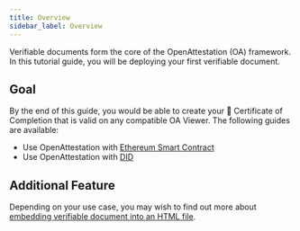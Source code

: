 ```yaml
---
title: Overview
sidebar_label: Overview
---
```


Verifiable documents form the core of the OpenAttestation (OA) framework. In this tutorial guide, you will be deploying your first verifiable document.

## Goal

By the end of this guide, you would be able to create your 📜 Certificate of Completion that is valid on any compatible OA Viewer. The following guides are available:

- Use OpenAttestation with [Ethereum Smart Contract](/docs/topics/verifiable-documents/ethereum/document-store-overview)
- Use OpenAttestation with [DID](/docs/topics/verifiable-documents/did/create)

## Additional Feature

Depending on your use case, you may wish to find out more about [embedding verifiable document into an HTML file](/docs/developer-section/quickstart/oa-embedded-html).
